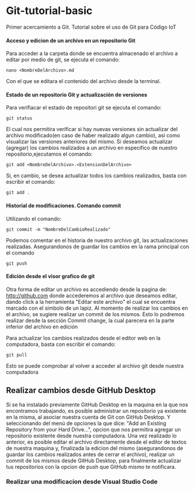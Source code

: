 # Git-tutorial-basic
Primer acercamiento a Git. Tutorial sobre el uso de Git para Código IoT


#### Acceso y edicion de un archivo en un repositorio Git

Para acceder  a la carpeta donde se encuentra almacenado el archivo a editar por medio de git, se ejecuta el comando:

`nano <NombreDelArchivo>.md`

Con el que se editara el contenido del archivo desde la terminal.

#### Estado de un repositorio Git y actualización de versiones

Para verifiacar el estado de repositori git se ejecuta el comando:

`git status`

El cual nos permitira verificar si hay nuevas versiones sin actualizar del archivo modificado(en caso de haber realizado algun cambio), asi como visualizar las 
versiones anteriores del mismo. Si deseamos actualizar (agregar) los cambios realizados a un archivo en especifico de nuestro repositorio,ejecutamos el comando:

`git add <NombreDelArchivo>.<ExtensionDelArchivo>`

Si, en cambio, se desea actualizar todos los cambios realizados, basta con escribir el comando:

`git add .`

#### Historial de modificaciones. Comando commit

Utilizando el comando:

`git commit -m "NombreDelCambioRealizado"`

Podemos comentar en el historia de nuestro archivo git, las actualizaciones realizadas. Asegurandonos de guardar los cambios en la rama principal con el
comando 

`git push`

#### Edición desde el visor grafico de git

Otra forma de editar un archivo es accediendo desde la pagina de: http://github.com donde accederemos al archivo que deseamos editar, dando click a la herramienta "Editar este archivo" el cual se encuentra marcado con el simbolo de un lapiz. Al momento de realizar los cambios en el archivo, se sugiere realizar un commit de los mismos. Esto lo podremos realizar desde la sección Commit change, la cual parecera en la parte inferior del archivo en edición

Para actualizar los cambios realizados desde el editor web en la computadora, basta con escribir el comando:

`git pull`

Esto se puede comprobar al volver a acceder al archivo git desde nuestra computadora

## Realizar cambios desde GitHub Desktop

Si se ha instalado previamente GitHub Desktop en la maquina en la que nos encontramos trabajando, es posible administrar un repositorio ya existente en la misma, al asociar nuestra cuenta de Git con GitHub Desktop. Y seleccionando del menú de opciones la que dice: "Add an Existing Repository from your Hard Drive...", opcion que nos permitira agregar un repositorio existente desde nuestra computadora. Una vez realizado lo anterior, es posible editar el archivo directamente desde el editor de textos de nuestra maquina y, finalizada la edicion del mismo (asegurandonos de guardar los cambios realizados antes de cerrar el archivo), realizar un commit de los mismos desde GitHub Desktop, para finalmente actualizar tus repositorios con la opcion de push que GitHub mismo te notificara. 

### Realizar una modificacion desde Visual Studio Code